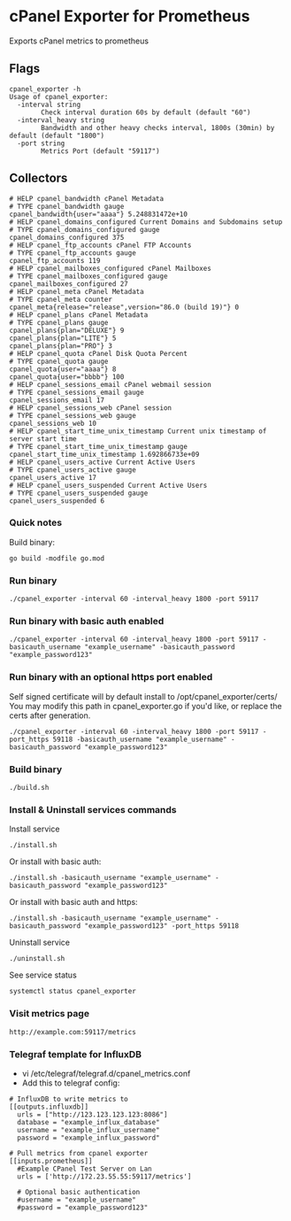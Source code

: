# cPanel Exporter for Prometheus


Exports cPanel metrics to prometheus


## Flags
```
cpanel_exporter -h
Usage of cpanel_exporter:
  -interval string
        Check interval duration 60s by default (default "60")
  -interval_heavy string
        Bandwidth and other heavy checks interval, 1800s (30min) by default (default "1800")
  -port string
        Metrics Port (default "59117")
```

## Collectors

```
# HELP cpanel_bandwidth cPanel Metadata
# TYPE cpanel_bandwidth gauge
cpanel_bandwidth{user="aaaa"} 5.248831472e+10
# HELP cpanel_domains_configured Current Domains and Subdomains setup
# TYPE cpanel_domains_configured gauge
cpanel_domains_configured 375
# HELP cpanel_ftp_accounts cPanel FTP Accounts
# TYPE cpanel_ftp_accounts gauge
cpanel_ftp_accounts 119
# HELP cpanel_mailboxes_configured cPanel Mailboxes
# TYPE cpanel_mailboxes_configured gauge
cpanel_mailboxes_configured 27
# HELP cpanel_meta cPanel Metadata
# TYPE cpanel_meta counter
cpanel_meta{release="release",version="86.0 (build 19)"} 0
# HELP cpanel_plans cPanel Metadata
# TYPE cpanel_plans gauge
cpanel_plans{plan="DELUXE"} 9
cpanel_plans{plan="LITE"} 5
cpanel_plans{plan="PRO"} 3
# HELP cpanel_quota cPanel Disk Quota Percent
# TYPE cpanel_quota gauge
cpanel_quota{user="aaaa"} 8
cpanel_quota{user="bbbb"} 100
# HELP cpanel_sessions_email cPanel webmail session
# TYPE cpanel_sessions_email gauge
cpanel_sessions_email 17
# HELP cpanel_sessions_web cPanel session
# TYPE cpanel_sessions_web gauge
cpanel_sessions_web 10
# HELP cpanel_start_time_unix_timestamp Current unix timestamp of server start time
# TYPE cpanel_start_time_unix_timestamp gauge
cpanel_start_time_unix_timestamp 1.692866733e+09
# HELP cpanel_users_active Current Active Users
# TYPE cpanel_users_active gauge
cpanel_users_active 17
# HELP cpanel_users_suspended Current Active Users
# TYPE cpanel_users_suspended gauge
cpanel_users_suspended 6
```


### Quick notes
Build binary:
```
go build -modfile go.mod
```

### Run binary
```
./cpanel_exporter -interval 60 -interval_heavy 1800 -port 59117
```

### Run binary with basic auth enabled
```
./cpanel_exporter -interval 60 -interval_heavy 1800 -port 59117 -basicauth_username "example_username" -basicauth_password "example_password123"
```

### Run binary with an optional https port enabled

Self signed certificate will by default install to /opt/cpanel_exporter/certs/
You may modify this path in cpanel_exporter.go if you'd like, or replace the certs after generation.
```
./cpanel_exporter -interval 60 -interval_heavy 1800 -port 59117 -port_https 59118 -basicauth_username "example_username" -basicauth_password "example_password123"
```

### Build binary
```
./build.sh
```

### Install & Uninstall services commands
Install service
```
./install.sh
```

Or install with basic auth:
```
./install.sh -basicauth_username "example_username" -basicauth_password "example_password123"
```

Or install with basic auth and https:
```
./install.sh -basicauth_username "example_username" -basicauth_password "example_password123" -port_https 59118
```

Uninstall service
```
./uninstall.sh
```
See service status
```
systemctl status cpanel_exporter
```

### Visit metrics page
```
http://example.com:59117/metrics
```

### Telegraf template for InfluxDB
- vi /etc/telegraf/telegraf.d/cpanel_metrics.conf
- Add this to telegraf config:
```
# InfluxDB to write metrics to
[[outputs.influxdb]]
  urls = ["http://123.123.123.123:8086"]
  database = "example_influx_database"
  username = "example_influx_username"
  password = "example_influx_password"

# Pull metrics from cpanel exporter
[[inputs.prometheus]]
  #Example CPanel Test Server on Lan
  urls = ['http://172.23.55.55:59117/metrics']
  
  # Optional basic authentication
  #username = "example_username"
  #password = "example_password123"
```